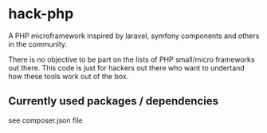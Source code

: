 # hack-php

A PHP microframework inspired by laravel, symfony components and others in the community. 

There is no objective to be part on the lists of PHP small/micro frameworks out there. 
This code is just for hackers out there who want to undertand how these tools work out of the box. 

## Currently used packages / dependencies

  see composer.json file
